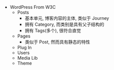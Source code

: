 - WordPress From W3C
	- Posts
		- 基本单元, 博客内容的主体, 类似于 Journey
		- 拥有 Category, 而类别是具有父子结构的
		- 拥有 Tags(多个), 很符合直觉
	- Pages
		- 类似于 Post, 然而具有静态的特性
	- Plug In
	- Users
	- Media Lib
	- Theme
